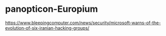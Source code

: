 # panopticon-Europium

https://www.bleepingcomputer.com/news/security/microsoft-warns-of-the-evolution-of-six-iranian-hacking-groups/
